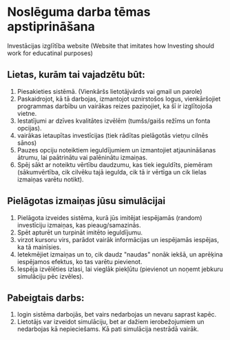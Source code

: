 # Noslēguma darba tēmas apstiprināšana
 Investācijas izglītība website 
(Website that imitates how Investing should work for educatinal purposes)

## Lietas, kurām tai vajadzētu būt:
  1. Piesakieties sistēmā. (Vienkāršs lietotājvārds vai gmail un parole)
  2. Paskaidrojot, kā tā darbojas, izmantojot uznirstošos logus, vienkāršojiet programmas darbību un vairākas reizes paziņojiet, ka šī ir izglītojoša vietne.
  1. Iestatījumi ar dzīves kvalitātes izvēlēm (tumšs/gaišs režīms un fonta opcijas).
  2. vairākas ietaupītas investīcijas (tiek rādītas pielāgotās vietņu cilnēs sānos)
  3. Pauzes opciju noteiktiem ieguldījumiem un izmantojiet atjaunināšanas ātrumu, lai paātrinātu vai palēninātu izmaiņas.
  4. Spēj sākt ar noteiktu vērtību daudzumu, kas tiek ieguldīts, piemēram (sākumvērtība, cik cilvēku tajā iegulda, cik tā ir vērtīga un cik lielas izmaiņas varētu notikt).
   
## Pielāgotas izmaiņas jūsu simulācijai
  1. Pielāgota izveides sistēma, kurā jūs imitējat iespējamās (random) investīciju izmaiņas, kas pieaug/samazinās.
  2. Spēt apturēt un turpināt imitēto ieguldījumu.
  3. virzot kursoru virs, parādot vairāk informācijas un iespējamās iespējas, ka tā mainīsies.
  4. Ietekmējiet izmaiņas un to, cik daudz "naudas" nonāk iekšā, un aprēķina iespējamos efektus, ko tas varētu pievienot.
  5. Iespēja izvēlēties izlasi, lai vieglāk piekļūtu (pievienot un noņemt jebkuru simulāciju pēc izvēles).

## Pabeigtais darbs:
1. login sistēma darbojās, bet vairs nedarbojas un nevaru saprast kapēc.
2. Lietotājs var izveidot simulāciju, bet ar dažiem ierobežojumiem un nedarbojas kā nepieciešams. Kā pati simulācija nestrādā vairāk.
